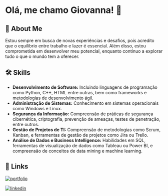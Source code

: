# Olá, me chamo Giovanna! 👋

## 🚀 About Me
Estou sempre em busca de novas experiências e desafios, pois acredito que o equilíbrio entre trabalho e lazer é essencial. Além disso, estou comprometida em desenvolver meu potencial, enquanto continuo a explorar tudo o que o mundo tem a oferecer.

## 🛠 Skills
* **Desenvolvimento de Software:** Incluindo linguagens de programação como Python, C++, HTML entre outras, bem como frameworks e metodologias de desenvolvimento ágil.
* **Administração de Sistemas:** Conhecimento em sistemas operacionais como Windows e Linux.
* **Segurança da Informação:** Compreensão de práticas de segurança cibernética, criptografia, prevenção de ameaças, testes de penetração, entre outros.
* **Gestão de Projetos de TI:** Compreensão de metodologias como Scrum, Kanban, e ferramentas de gestão de projetos como Jira ou Trello.
* **Análise de Dados e Business Intelligence:** Habilidades em SQL, ferramentas de visualização de dados como Tableau ou Power BI, e compreensão de conceitos de data mining e machine learning.

## 🔗 Links
[![portfolio](https://img.shields.io/badge/my_portfolio-000?style=for-the-badge&logo=ko-fi&logoColor=white)](https://gracogi.github.io/) 

[![linkedin](https://img.shields.io/badge/linkedin-0A66C2?style=for-the-badge&logo=linkedin&logoColor=white)](https://www.linkedin.com/in/giovanna-soprano-ba5418273)


